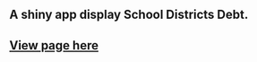 ## A shiny app display School Districts Debt.
## [View page here](https://govfin.shinyapps.io/school_districts_debt/)
